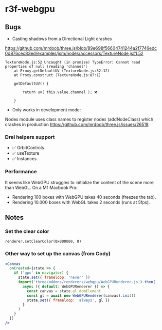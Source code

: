 # r3f-webgpu

## Bugs

- Casting shadows from a Directional Light crashes

https://github.com/mrdoob/three.js/blob/89e698f56604741244a2f7746edc0d876cec83ed/examples/jsm/nodes/accessors/TextureNode.js#L52

```
TextureNode.js:52 Uncaught (in promise) TypeError: Cannot read properties of null (reading 'channel')
    at Proxy.getDefaultUV (TextureNode.js:52:12)
    at Proxy.construct (TextureNode.js:87:1)
```

```
    getDefaultUV() {

        return uv( this.value.channel ); ❌

    }
```

- Only works in development mode:

Nodes module uses class names to register nodes (addNodeClass) which crashes in production
https://github.com/mrdoob/three.js/issues/26518

### Drei helpers support

- ✅ OrbitControls
- ✅ useTexture
- ✅ Instances

### Performance

It seems like WebGPU struggles to initialize the content of the scene more than WebGL. On a M1 Macbook Pro:

- Rendering 100 boxes with WebGPU takes 40 seconds (freezes the tab).
- Rendering 10.000 boxes with WebGL takes 2 seconds (runs at 5fps).

## Notes

### Set the clear color

`renderer.setClearColor(0x000000, 0)`

### Other way to set up the canvas (from Cody)

```jsx
<Canvas
  onCreated={state => {
    if ('gpu' in navigator) {
      state.set({ frameloop: 'never' })
      import('three/addons/renderers/webgpu/WebGPURenderer.js').then(
        async ({ default: WebGPURenderer }) => {
          const canvas = state.gl.domElement
          const gl = await new WebGPURenderer(canvas).init()
          state.set({ frameloop: 'always', gl })
        }
      )
    }
  }}
/>
```
